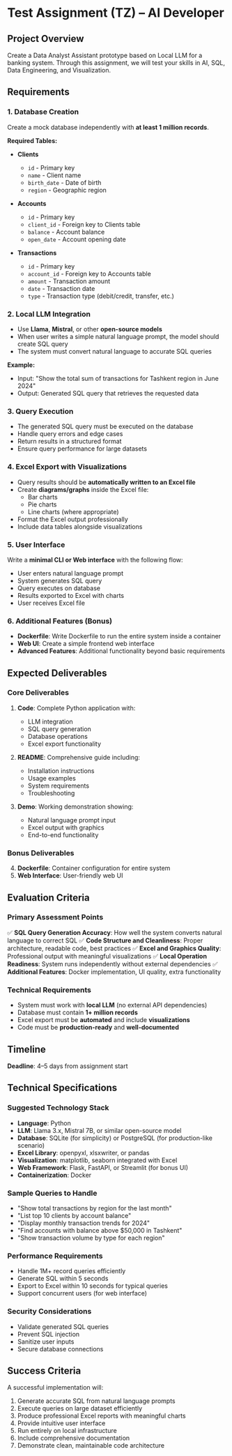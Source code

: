 # Test Assignment (TZ) – AI Developer

## Project Overview
Create a Data Analyst Assistant prototype based on Local LLM for a banking system. Through this assignment, we will test your skills in AI, SQL, Data Engineering, and Visualization.

## Requirements

### 1. Database Creation
Create a mock database independently with **at least 1 million records**.

**Required Tables:**
- **Clients**
  - `id` - Primary key
  - `name` - Client name
  - `birth_date` - Date of birth
  - `region` - Geographic region

- **Accounts**
  - `id` - Primary key
  - `client_id` - Foreign key to Clients table
  - `balance` - Account balance
  - `open_date` - Account opening date

- **Transactions**
  - `id` - Primary key
  - `account_id` - Foreign key to Accounts table
  - `amount` - Transaction amount
  - `date` - Transaction date
  - `type` - Transaction type (debit/credit, transfer, etc.)

### 2. Local LLM Integration
- Use **Llama**, **Mistral**, or other **open-source models**
- When user writes a simple natural language prompt, the model should create SQL query
- The system must convert natural language to accurate SQL queries

**Example:**
- Input: "Show the total sum of transactions for Tashkent region in June 2024"
- Output: Generated SQL query that retrieves the requested data

### 3. Query Execution
- The generated SQL query must be executed on the database
- Handle query errors and edge cases
- Return results in a structured format
- Ensure query performance for large datasets

### 4. Excel Export with Visualizations
- Query results should be **automatically written to an Excel file**
- Create **diagrams/graphs** inside the Excel file:
  - Bar charts
  - Pie charts
  - Line charts (where appropriate)
- Format the Excel output professionally
- Include data tables alongside visualizations

### 5. User Interface
Write a **minimal CLI or Web interface** with the following flow:
- User enters natural language prompt
- System generates SQL query
- Query executes on database
- Results exported to Excel with charts
- User receives Excel file

### 6. Additional Features (Bonus)
- **Dockerfile**: Write Dockerfile to run the entire system inside a container
- **Web UI**: Create a simple frontend web interface
- **Advanced Features**: Additional functionality beyond basic requirements

## Expected Deliverables

### Core Deliverables
1. **Code**: Complete Python application with:
   - LLM integration
   - SQL query generation
   - Database operations
   - Excel export functionality

2. **README**: Comprehensive guide including:
   - Installation instructions
   - Usage examples
   - System requirements
   - Troubleshooting

3. **Demo**: Working demonstration showing:
   - Natural language prompt input
   - Excel output with graphics
   - End-to-end functionality

### Bonus Deliverables
4. **Dockerfile**: Container configuration for entire system
5. **Web Interface**: User-friendly web UI

## Evaluation Criteria

### Primary Assessment Points
✅ **SQL Query Generation Accuracy**: How well the system converts natural language to correct SQL
✅ **Code Structure and Cleanliness**: Proper architecture, readable code, best practices
✅ **Excel and Graphics Quality**: Professional output with meaningful visualizations
✅ **Local Operation Readiness**: System runs independently without external dependencies
✅ **Additional Features**: Docker implementation, UI quality, extra functionality

### Technical Requirements
- System must work with **local LLM** (no external API dependencies)
- Database must contain **1+ million records**
- Excel export must be **automated** and include **visualizations**
- Code must be **production-ready** and **well-documented**

## Timeline
**Deadline**: 4–5 days from assignment start

## Technical Specifications

### Suggested Technology Stack
- **Language**: Python
- **LLM**: Llama 3.x, Mistral 7B, or similar open-source model
- **Database**: SQLite (for simplicity) or PostgreSQL (for production-like scenario)
- **Excel Library**: openpyxl, xlsxwriter, or pandas
- **Visualization**: matplotlib, seaborn integrated with Excel
- **Web Framework**: Flask, FastAPI, or Streamlit (for bonus UI)
- **Containerization**: Docker

### Sample Queries to Handle
- "Show total transactions by region for the last month"
- "List top 10 clients by account balance"
- "Display monthly transaction trends for 2024"
- "Find accounts with balance above $50,000 in Tashkent"
- "Show transaction volume by type for each region"

### Performance Requirements
- Handle 1M+ record queries efficiently
- Generate SQL within 5 seconds
- Export to Excel within 10 seconds for typical queries
- Support concurrent users (for web interface)

### Security Considerations
- Validate generated SQL queries
- Prevent SQL injection
- Sanitize user inputs
- Secure database connections

## Success Criteria
A successful implementation will:
1. Generate accurate SQL from natural language prompts
2. Execute queries on large dataset efficiently
3. Produce professional Excel reports with meaningful charts
4. Provide intuitive user interface
5. Run entirely on local infrastructure
6. Include comprehensive documentation
7. Demonstrate clean, maintainable code architecture